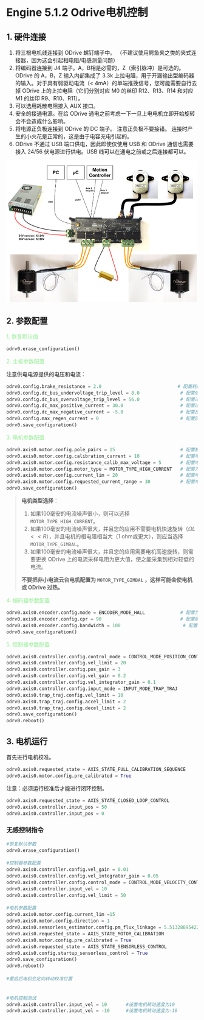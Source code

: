 # Engine 5.1.2 Odrive电机控制

## 1. 硬件连接

1. 将三根电机线连接到 ODrive 螺钉端子中。 （不建议使用鳄鱼夹之类的夹式连接器，因为这会引起相电阻/电感测量问题）
2. 将编码器连接到 J4 端子。A，B相是必需的，Z（索引脉冲）是可选的。 ODrive 的 A，B，Z 输入内部集成了 3.3k 上拉电阻，用于开漏输出型编码器的输入。对于具有弱驱动电流（< 4mA）的单端推挽信号，您可能需要自行去掉 ODrive 上的上拉电阻（它们分别对应 M0 的丝印 R12、R13、R14 和对应 M1 的丝印 R9、R10、R11）。
3. 可以选用耗散电阻接入 AUX 接口。
4. 安全的接通电源。在给 ODrive 通电之前考虑一下一旦上电电机立即开始旋转会不会造成什么影响。
5. 将电源正负极连接到 ODrive 的 DC 端子。 注意正负极不要接错。 连接时产生的小火花是正常的，这是由于电容充电引起的。
6. ODrive 不通过 USB 端口供电，因此即使仅使用 USB 和 ODrive 通信也需要接入 24/56 伏电源进行供电。USB 线可以在通电之前或之后连接都可以。

![NULL](./assets/picture_1.jpg)

## 2. 参数配置

<font color=LightGreen>1. 恢复默认值</font>

```python
odrv0.erase_configuration() 
```

<font color=LightGreen>2. 主板参数配置</font>

注意供电电源提供的电压和电流：

```python
odrv0.config.brake_resistance = 2.0                 		   # 配置耗散电阻(如果有,没有填0)
odrv0.config.dc_bus_undervoltage_trip_level = 8.0               # 配置低压保护阈值(取合理值)
odrv0.config.dc_bus_overvoltage_trip_level = 56.0               # 配置过压保护阈值(取电源电压以上10%的值)
odrv0.config.dc_max_positive_current = 30.0                	    # 配置过流保护阈值   
odrv0.config.dc_max_negative_current = -5.0                     # 配置反向过流保护阈值
odrv0.config.max_regen_current = 0                              # 配置回充电流值
odrv0.save_configuration()
```

<font color=LightGreen>3. 电机参数配置</font>

```python
odrv0.axis0.motor.config.pole_pairs = 15                    	# 配置极对数
odrv0.axis0.motor.config.calibration_current = 10               # 配置电机校准时的电流(不宜过大)
odrv0.axis0.motor.config.resistance_calib_max_voltage = 5       # 配置电机校准时的电压
odrv0.axis0.motor.config.motor_type = MOTOR_TYPE_HIGH_CURRENT   # 配置为大电流电机
odrv0.axis0.motor.config.current_lim = 20                   	# 配置电机运行的最大电流限制
odrv0.axis0.motor.config.requested_current_range = 30           # 配置电机电流采样范围
odrv0.save_configuration()
```

> **电机类型选择**：
>
> 1. 如果100毫安的电流噪声很小，则可以选择 `MOTOR_TYPE_HIGH_CURRENT`。
> 2. 如果100毫安的电流噪声很大，并且您的应用不需要电机快速旋转（$ΩL << R$），并且电机的相电阻相当大（1 ohm或更大），则应当选择`MOTOR_TYPE_GIMBAL`。
> 3. 如果100毫安的电流噪声很大，并且您的应用需要电机高速旋转，则需要更换 ODrive 上的电流采样电阻为更大值，使之能采集到相对较低的电流。
>
> **不要把非小电流云台电机配置为 `MOTOR_TYPE_GIMBAL` ，这样可能会使电机或 ODrive 过热。**

<font color=LightGreen>4. 编码器参数配置</font>

```python
odrv0.axis0.encoder.config.mode = ENCODER_MODE_HALL         	# 配置为霍尔编码器
odrv0.axis0.encoder.config.cpr = 90                 		    # 配置编码器分辨率(编码器手册说明)
odrv0.axis0.encoder.config.bandwidth = 100                       # 配置编码带宽
odrv0.save_configuration()
```

<font color=LightGreen>5. 控制器参数配置</font>

```python
odrv0.axis0.controller.config.control_mode = CONTROL_MODE_POSITION_CONTROL   # 位置环控制模式
odrv0.axis0.controller.config.vel_limit = 20                        		# 电机最大转速
odrv0.axis0.controller.config.pos_gain = 3                      			# 位置环增益，如果电机抖动可以适当调整该值
odrv0.axis0.controller.config.vel_gain = 0.2                    			# 速度环增益（在位置环可不配置）
odrv0.axis0.controller.config.vel_integrator_gain = 0.1             		# 速度环增益
odrv0.axis0.controller.config.input_mode = INPUT_MODE_TRAP_TRAJ         	 # 配置为梯形轨迹模式
odrv0.axis0.trap_traj.config.vel_limit = 10                     			# 配置梯形模式电机最大转速
odrv0.axis0.trap_traj.config.accel_limit = 2
odrv0.axis0.trap_traj.config.decel_limit = 2
odrv0.save_configuration()
odrv0.reboot()
```

## 3. 电机运行

首先进行电机校准。

```python
odrv0.axis0.requested_state = AXIS_STATE_FULL_CALIBRATION_SEQUENCE          	# 电机校准(会有一声提示音,然后电机正转反转)
odrv0.axis0.motor.config.pre_calibrated = True      				           # 校准结束
```

注意：必须运行校准后才能进行闭环控制。

```python
odrv0.axis0.requested_state = AXIS_STATE_CLOSED_LOOP_CONTROL            		# 进入闭环
odrv0.axis0.controller.input_pos = 50
odrv0.axis0.controller.input_pos = 0
```

### 无感控制指令

```python
#恢复默认参数
odrv0.erase_configuration()
 
#控制器参数配置
odrv0.axis0.controller.config.vel_gain = 0.01
odrv0.axis0.controller.config.vel_integrator_gain = 0.05
odrv0.axis0.controller.config.control_mode = CONTROL_MODE_VELOCITY_CONTROL  			# 无传感器控制模式，只能在速度控制模式下运行。
odrv0.axis0.controller.input_vel = 10
odrv0.axis0.controller.config.vel_limit = 50
 
#电机参数配置
odrv0.axis0.motor.config.current_lim =15
odrv0.axis0.motor.config.direction = 1                                           		# 设置电机定向转动。
odrv0.axis0.sensorless_estimator.config.pm_flux_linkage = 5.51328895422 / (7 * 980)      # 永磁磁链配置，电机极对数*电机KV。
odrv0.axis0.requested_state = AXIS_STATE_MOTOR_CALIBRATION          				   # 校准电机，2S后会听见滴声。
odrv0.axis0.motor.config.pre_calibrated = True                  					   # 设置重启也有效。
odrv0.axis0.requested_state = AXIS_STATE_SENSORLESS_CONTROL         				   # 进入无传感器控制模式。
odrv0.axis0.config.startup_sensorless_control = True                    				# 重启也有效。
odrv0.save_configuration()
odrv0.reboot()
 
#重启后电机会定向转动校准位置
 
 
#电机控制测试
odrv0.axis0.controller.input_vel = 10       #设置电机转动速度为10
odrv0.axis0.controller.input_vel = -10      #设置电机转动速度为-10
```

